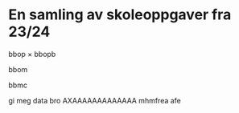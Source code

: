 # En samling av skoleoppgaver fra 23/24
bbop
×
bbopb

bbom

bbmc

gi meg data bro AXAAAAAAAAAAAAA
mhmfrea
afe
